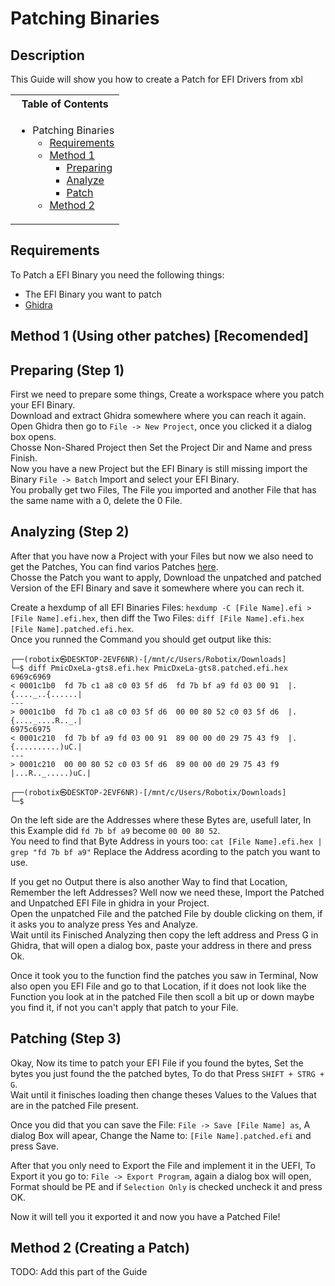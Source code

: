 # Patching Binaries

## Description

This Guide will show you how to create a Patch for EFI Drivers from xbl

<table>
<tr><th>Table of Contents</th></th>
<tr><td>
  
- Patching Binaries
    - [Requirements](https://github.com/Robotix22/MU-Qcom-Guides/blob/main/Porting/Binaries.md#requirements)
    - [Method 1](https://github.com/Robotix22/MU-Qcom-Guides/blob/main/Porting/Binaries.md#requirements)
       - [Preparing](https://github.com/Robotix22/MU-Qcom-Guides/blob/main/Porting/Binaries.md#preparing-step-1)
       - [Analyze](https://github.com/Robotix22/MU-Qcom-Guides/blob/main/Porting/Binaries.md#analyzing-step-2)
       - [Patch](https://github.com/Robotix22/MU-Qcom-Guides/blob/main/Porting/Binaries.md#patching-step-3)
    - [Method 2](https://github.com/Robotix22/MU-Qcom-Guides/blob/main/Porting/Binaries.md#method-2-creating-a-patch)

</td></tr> </table>

## Requirements

To Patch a EFI Binary you need the following things:

- The EFI Binary you want to patch
- [Ghidra](https://github.com/NationalSecurityAgency/ghidra/releases/latest)

## Method 1 (Using other patches) [Recomended]

## Preparing (Step 1)

First we need to prepare some things, Create a workspace where you patch your EFI Binary. <br />
Download and extract Ghidra somewhere where you can reach it again. <br />
Open Ghidra then go to `File -> New Project`, once you clicked it a dialog box opens. <br />
Chosse Non-Shared Project then Set the Project Dir and Name and press Finish. <br />
Now you have a new Project but the EFI Binary is still missing import the Binary `File -> Batch` Import and select your EFI Binary. <br />
You probally get two Files, The File you imported and another File that has the same name with a 0, delete the 0 File.

## Analyzing (Step 2)

After that you have now a Project with your Files but now we also need to get the Patches, You can find varios Patches [here](https://github.com/Robotix22/MU-Qcom-binaries). <br />
Chosse the Patch you want to apply, Download the unpatched and patched Version of the EFI Binary and save it somewhere where you can rech it. <br />

Create a hexdump of all EFI Binaries Files: `hexdump -C [File Name].efi > [File Name].efi.hex`, then diff the Two Files: `diff [File Name].efi.hex [File Name].patched.efi.hex`. <br />
Once you runned the Command you should get output like this:
```
┌──(robotix㉿DESKTOP-2EVF6NR)-[/mnt/c/Users/Robotix/Downloads]
└─$ diff PmicDxeLa-gts8.efi.hex PmicDxeLa-gts8.patched.efi.hex
6969c6969
< 0001c1b0  fd 7b c1 a8 c0 03 5f d6  fd 7b bf a9 fd 03 00 91  |.{...._..{......|
---
> 0001c1b0  fd 7b c1 a8 c0 03 5f d6  00 00 80 52 c0 03 5f d6  |.{...._....R.._.|
6975c6975
< 0001c210  fd 7b bf a9 fd 03 00 91  89 00 00 d0 29 75 43 f9  |.{..........)uC.|
---
> 0001c210  00 00 80 52 c0 03 5f d6  89 00 00 d0 29 75 43 f9  |...R.._.....)uC.|

┌──(robotix㉿DESKTOP-2EVF6NR)-[/mnt/c/Users/Robotix/Downloads]
└─$
```
On the left side are the Addresses where these Bytes are, usefull later, In this Example did `fd 7b bf a9` become `00 00 80 52`. <br />
You need to find that Byte Address in yours too: `cat [File Name].efi.hex | grep "fd 7b bf a9"` Replace the Address acording to the patch you want to use. <br />

If you get no Output there is also another Way to find that Location, Remember the left Addresses? Well now we need these, Import the Patched and Unpatched EFI File in ghidra in your Project. <br />
Open the unpatched File and the patched File by double clicking on them, if it asks you to analyze press Yes and Analyze. <br />
Wait until its Finisched Analyzing then copy the left address and Press G in Ghidra, that will open a dialog box, paste your address in there and press Ok. <br />

Once it took you to the function find the patches you saw in Terminal, Now also open you EFI File and go to that Location, if it does not look like the Function you look at in the patched File then scoll a bit up or down maybe you find it, if not you can't apply that patch to your File. <br />

## Patching (Step 3)

Okay, Now its time to patch your EFI File if you found the bytes, Set the bytes you just found the the patched bytes, To do that Press `SHIFT + STRG + G`. <br />
Wait until it finisches loading then change theses Values to the Values that are in the patched File present. <br />

Once you did that you can save the File: `File -> Save [File Name] as`, A dialog Box will apear, Change the Name to: `[File Name].patched.efi` and press Save. <br />

After that you only need to Export the File and implement it in the UEFI, To Export it you go to: `File -> Export Program`, again a dialog box will open, Format should be PE and if `Selection Only` is checked uncheck it and press OK. <br />

Now it will tell you it exported it and now you have a Patched File!

## Method 2 (Creating a Patch)

TODO: Add this part of the Guide
